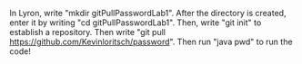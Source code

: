 In Lyron, write "mkdir gitPullPasswordLab1". After the directory is created, enter it by writing "cd gitPullPasswordLab1". Then, write "git init" to establish a repository. Then write "git pull https://github.com/Kevinloritsch/password". Then run "java pwd" to run the code!
